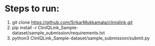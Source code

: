 # Steps to run:
1) git clone https://github.com/SrikarMukkamala/cliniqlink.git
2) pip install -r ClinIQLink_Sample-dataset/sample_submission/requirements.txt
3) python3 ClinIQLink_Sample-dataset/sample_submission/submit.py
